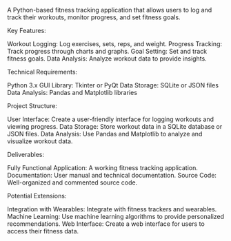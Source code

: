 A Python-based fitness tracking application that allows users to log and track their workouts, monitor progress, and set fitness goals.

Key Features:

 Workout Logging: Log exercises, sets, reps, and weight.
 Progress Tracking: Track progress through charts and graphs.
 Goal Setting: Set and track fitness goals.
 Data Analysis: Analyze workout data to provide insights.

Technical Requirements:

Python 3.x
GUI Library: Tkinter or PyQt
Data Storage: SQLite or JSON files
Data Analysis: Pandas and Matplotlib libraries

Project Structure:

User Interface: Create a user-friendly interface for logging workouts and viewing progress.
Data Storage: Store workout data in a SQLite database or JSON files.
Data Analysis: Use Pandas and Matplotlib to analyze and visualize workout data.

Deliverables:

Fully Functional Application: A working fitness tracking application.
Documentation: User manual and technical documentation.
Source Code: Well-organized and commented source code.

Potential Extensions:

Integration with Wearables: Integrate with fitness trackers and wearables.
Machine Learning: Use machine learning algorithms to provide personalized recommendations.
Web Interface: Create a web interface for users to access their fitness data.

